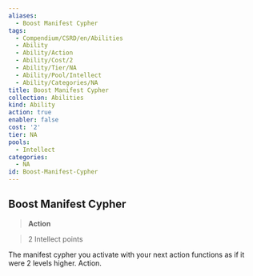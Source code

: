 ```yaml
---
aliases:
  - Boost Manifest Cypher
tags:
  - Compendium/CSRD/en/Abilities
  - Ability
  - Ability/Action
  - Ability/Cost/2
  - Ability/Tier/NA
  - Ability/Pool/Intellect
  - Ability/Categories/NA
title: Boost Manifest Cypher
collection: Abilities
kind: Ability
action: true
enabler: false
cost: '2'
tier: NA
pools:
  - Intellect
categories:
  - NA
id: Boost-Manifest-Cypher
---
```

## Boost Manifest Cypher    
>**Action**    
>2 Intellect points  
    
The manifest cypher you activate with your next action functions as if it were 2 levels higher. Action.
